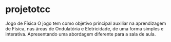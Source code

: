 # projetotcc
Jogo de Física
O jogo tem como objetivo principal auxiliar na aprendizagem de Física, nas áreas de Ondulatória e Eletricidade, de uma forma simples e interativa. Apresentando uma abordagem diferente para a sala de aula.

